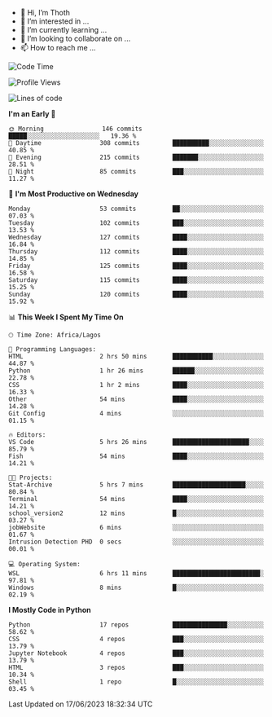 <!---
thoth2357/thoth2357 is a ✨ special ✨ repository because its `README.md` (this file) appears on your GitHub profile.
You can click the Preview link to take a look at your changes.
--->

- 👋 Hi, I’m Thoth
- 👀 I’m interested in ...
- 🌱 I’m currently learning ...
- 💞️ I’m looking to collaborate on ...
- 📫 How to reach me ...




<!--START_SECTION:waka-->
![Code Time](http://img.shields.io/badge/Code%20Time-2%2C077%20hrs%2027%20mins-blue)

![Profile Views](http://img.shields.io/badge/Profile%20Views-0-blue)

![Lines of code](https://img.shields.io/badge/From%20Hello%20World%20I%27ve%20Written-29.1%20million%20lines%20of%20code-blue)

**I'm an Early 🐤** 

```text
🌞 Morning                146 commits         █████░░░░░░░░░░░░░░░░░░░░   19.36 % 
🌆 Daytime                308 commits         ██████████░░░░░░░░░░░░░░░   40.85 % 
🌃 Evening                215 commits         ███████░░░░░░░░░░░░░░░░░░   28.51 % 
🌙 Night                  85 commits          ███░░░░░░░░░░░░░░░░░░░░░░   11.27 % 
```
📅 **I'm Most Productive on Wednesday** 

```text
Monday                   53 commits          ██░░░░░░░░░░░░░░░░░░░░░░░   07.03 % 
Tuesday                  102 commits         ███░░░░░░░░░░░░░░░░░░░░░░   13.53 % 
Wednesday                127 commits         ████░░░░░░░░░░░░░░░░░░░░░   16.84 % 
Thursday                 112 commits         ████░░░░░░░░░░░░░░░░░░░░░   14.85 % 
Friday                   125 commits         ████░░░░░░░░░░░░░░░░░░░░░   16.58 % 
Saturday                 115 commits         ████░░░░░░░░░░░░░░░░░░░░░   15.25 % 
Sunday                   120 commits         ████░░░░░░░░░░░░░░░░░░░░░   15.92 % 
```


📊 **This Week I Spent My Time On** 

```text
🕑︎ Time Zone: Africa/Lagos

💬 Programming Languages: 
HTML                     2 hrs 50 mins       ███████████░░░░░░░░░░░░░░   44.87 % 
Python                   1 hr 26 mins        ██████░░░░░░░░░░░░░░░░░░░   22.78 % 
CSS                      1 hr 2 mins         ████░░░░░░░░░░░░░░░░░░░░░   16.33 % 
Other                    54 mins             ████░░░░░░░░░░░░░░░░░░░░░   14.28 % 
Git Config               4 mins              ░░░░░░░░░░░░░░░░░░░░░░░░░   01.15 % 

🔥 Editors: 
VS Code                  5 hrs 26 mins       █████████████████████░░░░   85.79 % 
Fish                     54 mins             ████░░░░░░░░░░░░░░░░░░░░░   14.21 % 

🐱‍💻 Projects: 
Stat-Archive             5 hrs 7 mins        ████████████████████░░░░░   80.84 % 
Terminal                 54 mins             ████░░░░░░░░░░░░░░░░░░░░░   14.21 % 
school_version2          12 mins             █░░░░░░░░░░░░░░░░░░░░░░░░   03.27 % 
jobWebsite               6 mins              ░░░░░░░░░░░░░░░░░░░░░░░░░   01.67 % 
Intrusion Detection PHD  0 secs              ░░░░░░░░░░░░░░░░░░░░░░░░░   00.01 % 

💻 Operating System: 
WSL                      6 hrs 11 mins       ████████████████████████░   97.81 % 
Windows                  8 mins              █░░░░░░░░░░░░░░░░░░░░░░░░   02.19 % 
```

**I Mostly Code in Python** 

```text
Python                   17 repos            ███████████████░░░░░░░░░░   58.62 % 
CSS                      4 repos             ███░░░░░░░░░░░░░░░░░░░░░░   13.79 % 
Jupyter Notebook         4 repos             ███░░░░░░░░░░░░░░░░░░░░░░   13.79 % 
HTML                     3 repos             ███░░░░░░░░░░░░░░░░░░░░░░   10.34 % 
Shell                    1 repo              █░░░░░░░░░░░░░░░░░░░░░░░░   03.45 % 
```




 Last Updated on 17/06/2023 18:32:34 UTC
<!--END_SECTION:waka-->
<!--![](http://github-profile-summary-cards.vercel.app/api/cards/profile-details?username=thoth2357&theme=2077)

![](http://github-profile-summary-cards.vercel.app/api/cards/stats?username=thoth2357&theme=2077)![](http://github-profile-summary-cards.vercel.app/api/cards/productive-time?username=thoth2357&theme=2077&utcOffset=8) -->
